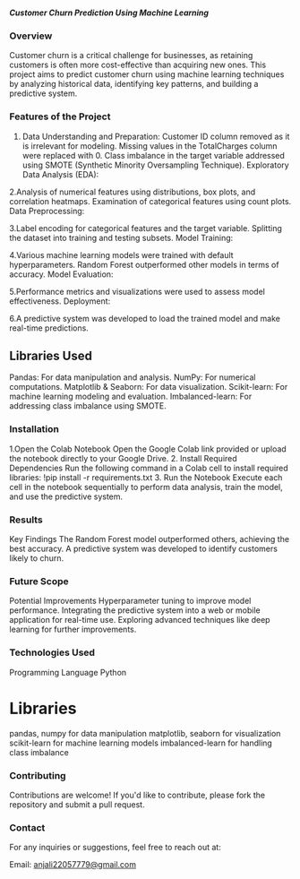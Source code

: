 ##### Customer Churn Prediction Using Machine Learning

### Overview
Customer churn is a critical challenge for businesses, as retaining customers is often more cost-effective than acquiring new ones. 
This project aims to predict customer churn using machine learning techniques by analyzing historical data, identifying key patterns, and building a predictive system.

### Features of the Project
1. Data Understanding and Preparation:
Customer ID column removed as it is irrelevant for modeling.
Missing values in the TotalCharges column were replaced with 0.
Class imbalance in the target variable addressed using SMOTE (Synthetic Minority Oversampling Technique).
Exploratory Data Analysis (EDA):

2.Analysis of numerical features using distributions, box plots, and correlation heatmaps.
Examination of categorical features using count plots.
Data Preprocessing:

3.Label encoding for categorical features and the target variable.
Splitting the dataset into training and testing subsets.
Model Training:

4.Various machine learning models were trained with default hyperparameters.
Random Forest outperformed other models in terms of accuracy.
Model Evaluation:

5.Performance metrics and visualizations were used to assess model effectiveness.
Deployment:

6.A predictive system was developed to load the trained model and make real-time predictions.

## Libraries Used
Pandas: For data manipulation and analysis.
NumPy: For numerical computations.
Matplotlib & Seaborn: For data visualization.
Scikit-learn: For machine learning modeling and evaluation.
Imbalanced-learn: For addressing class imbalance using SMOTE.

### Installation
1.Open the Colab Notebook
  Open the Google Colab link provided or upload the notebook directly to your Google Drive.
2. Install Required Dependencies
  Run the following command in a Colab cell to install required libraries:
  !pip install -r requirements.txt
3. Run the Notebook
  Execute each cell in the notebook sequentially to perform data analysis, train the model, and use the predictive system.

### Results
Key Findings
The Random Forest model outperformed others, achieving the best accuracy.
A predictive system was developed to identify customers likely to churn.

### Future Scope
Potential Improvements
Hyperparameter tuning to improve model performance.
Integrating the predictive system into a web or mobile application for real-time use.
Exploring advanced techniques like deep learning for further improvements.

### Technologies Used
Programming Language
  Python
# Libraries
pandas, numpy for data manipulation
matplotlib, seaborn for visualization
scikit-learn for machine learning models
imbalanced-learn for handling class imbalance

### Contributing
Contributions are welcome! If you'd like to contribute, please fork the repository and submit a pull request.

### Contact
For any inquiries or suggestions, feel free to reach out at:

Email: anjali22057779@gmail.com
